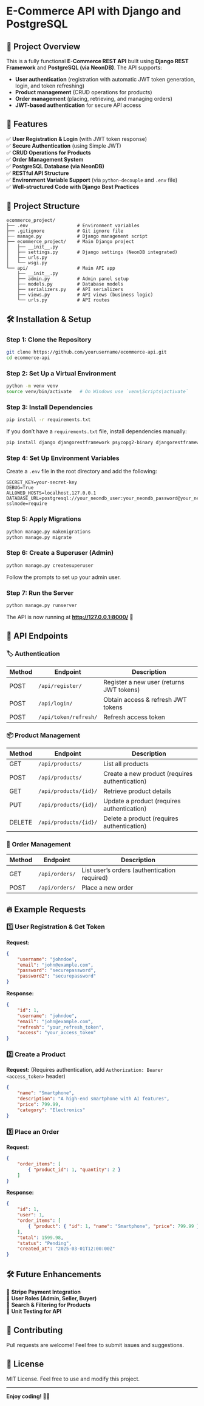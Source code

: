 # E-Commerce API with Django and PostgreSQL

## 📌 Project Overview
This is a fully functional **E-Commerce REST API** built using **Django REST Framework** and **PostgreSQL (via NeonDB)**. The API supports:
- **User authentication** (registration with automatic JWT token generation, login, and token refreshing)
- **Product management** (CRUD operations for products)
- **Order management** (placing, retrieving, and managing orders)
- **JWT-based authentication** for secure API access

## 🚀 Features
✅ **User Registration & Login** (with JWT token response)  
✅ **Secure Authentication** (using Simple JWT)  
✅ **CRUD Operations for Products**  
✅ **Order Management System**  
✅ **PostgreSQL Database (via NeonDB)**  
✅ **RESTful API Structure**  
✅ **Environment Variable Support** (via `python-decouple` and `.env` file)  
✅ **Well-structured Code with Django Best Practices**  

## 📂 Project Structure
```
ecommerce_project/
├── .env                  # Environment variables
├── .gitignore            # Git ignore file
├── manage.py             # Django management script
├── ecommerce_project/    # Main Django project
│   ├── __init__.py
│   ├── settings.py       # Django settings (NeonDB integrated)
│   ├── urls.py
│   └── wsgi.py
└── api/                  # Main API app
    ├── __init__.py
    ├── admin.py          # Admin panel setup
    ├── models.py         # Database models
    ├── serializers.py    # API serializers
    ├── views.py          # API views (business logic)
    └── urls.py           # API routes
```

## 🛠 Installation & Setup
### Step 1: Clone the Repository
```bash
git clone https://github.com/yourusername/ecommerce-api.git
cd ecommerce-api
```

### Step 2: Set Up a Virtual Environment
```bash
python -m venv venv
source venv/bin/activate   # On Windows use `venv\Scripts\activate`
```

### Step 3: Install Dependencies
```bash
pip install -r requirements.txt
```
If you don’t have a `requirements.txt` file, install dependencies manually:
```bash
pip install django djangorestframework psycopg2-binary djangorestframework-simplejwt python-decouple dj-database-url
```

### Step 4: Set Up Environment Variables
Create a `.env` file in the root directory and add the following:
```
SECRET_KEY=your-secret-key
DEBUG=True
ALLOWED_HOSTS=localhost,127.0.0.1
DATABASE_URL=postgresql://your_neondb_user:your_neondb_password@your_neondb_host/your_neondb_name?sslmode=require
```

### Step 5: Apply Migrations
```bash
python manage.py makemigrations
python manage.py migrate
```

### Step 6: Create a Superuser (Admin)
```bash
python manage.py createsuperuser
```
Follow the prompts to set up your admin user.

### Step 7: Run the Server
```bash
python manage.py runserver
```
The API is now running at **http://127.0.0.1:8000/** 🎉

## 🔑 API Endpoints
### 🏷 Authentication
| Method | Endpoint | Description |
|--------|---------|-------------|
| POST | `/api/register/` | Register a new user (returns JWT tokens) |
| POST | `/api/login/` | Obtain access & refresh JWT tokens |
| POST | `/api/token/refresh/` | Refresh access token |

### 📦 Product Management
| Method | Endpoint | Description |
|--------|---------|-------------|
| GET | `/api/products/` | List all products |
| POST | `/api/products/` | Create a new product (requires authentication) |
| GET | `/api/products/{id}/` | Retrieve product details |
| PUT | `/api/products/{id}/` | Update a product (requires authentication) |
| DELETE | `/api/products/{id}/` | Delete a product (requires authentication) |

### 🛒 Order Management
| Method | Endpoint | Description |
|--------|---------|-------------|
| GET | `/api/orders/` | List user’s orders (authentication required) |
| POST | `/api/orders/` | Place a new order |

## 🔥 Example Requests
### 1️⃣ User Registration & Get Token
**Request:**
```json
{
    "username": "johndoe",
    "email": "john@example.com",
    "password": "securepassword",
    "password2": "securepassword"
}
```
**Response:**
```json
{
    "id": 1,
    "username": "johndoe",
    "email": "john@example.com",
    "refresh": "your_refresh_token",
    "access": "your_access_token"
}
```

### 2️⃣ Create a Product
**Request:** (Requires authentication, add `Authorization: Bearer <access_token>` header)
```json
{
    "name": "Smartphone",
    "description": "A high-end smartphone with AI features",
    "price": 799.99,
    "category": "Electronics"
}
```

### 3️⃣ Place an Order
**Request:**
```json
{
    "order_items": [
        { "product_id": 1, "quantity": 2 }
    ]
}
```
**Response:**
```json
{
    "id": 1,
    "user": 1,
    "order_items": [
        { "product": { "id": 1, "name": "Smartphone", "price": 799.99 }, "quantity": 2 }
    ],
    "total": 1599.98,
    "status": "Pending",
    "created_at": "2025-03-01T12:00:00Z"
}
```

## 🛠 Future Enhancements
📌 **Stripe Payment Integration**  
📌 **User Roles (Admin, Seller, Buyer)**  
📌 **Search & Filtering for Products**  
📌 **Unit Testing for API**  

## 🤝 Contributing
Pull requests are welcome! Feel free to submit issues and suggestions.

## 📜 License
MIT License. Feel free to use and modify this project.

---
**Enjoy coding! 🚀🔥**

